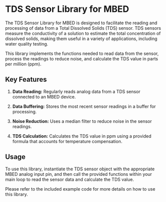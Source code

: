 # TDS Sensor Library for MBED

The TDS Sensor Library for MBED is designed to facilitate the reading and processing of data from a Total Dissolved Solids (TDS) sensor. TDS sensors measure the conductivity of a solution to estimate the total concentration of dissolved solids, making them useful in a variety of applications, including water quality testing.

This library implements the functions needed to read data from the sensor, process the readings to reduce noise, and calculate the TDS value in parts per million (ppm).

## Key Features

1. **Data Reading:** Regularly reads analog data from a TDS sensor connected to an MBED device.

2. **Data Buffering:** Stores the most recent sensor readings in a buffer for processing.

3. **Noise Reduction:** Uses a median filter to reduce noise in the sensor readings.

4. **TDS Calculation:** Calculates the TDS value in ppm using a provided formula that accounts for temperature compensation.

## Usage

To use this library, instantiate the TDS sensor object with the appropriate MBED analog input pin, and then call the provided functions within your main loop to read the sensor data and calculate the TDS value.

Please refer to the included example code for more details on how to use this library.

